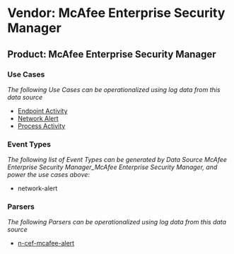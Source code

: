 Vendor: McAfee Enterprise Security Manager
==========================================
Product: McAfee Enterprise Security Manager
-------------------------------------------

### Use Cases

_The following Use Cases can be operationalized using log data from this data source_

* [Endpoint Activity](usecase_endpoint_activity.md)
* [Network Alert](usecase_network_alert.md)
* [Process Activity](usecase_process_activity.md)


### Event Types

_The following list of Event Types can be generated by Data Source McAfee Enterprise Security Manager_McAfee Enterprise Security Manager, and power the use cases above:_

- network-alert


### Parsers

_The following Parsers can be operationalized using log data from this data source_

* [n-cef-mcafee-alert](parserContent_n-cef-mcafee-alert.md)
